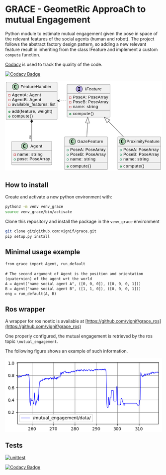 # GRACE - GeometRic ApproaCh to mutual Engagement

Python module to estimate mutual engagement given the pose in space of the relevant features of the social agents (human and robot).
The project follows the abstract factory design pattern, so adding a new relevant feature result in inheriting from the class IFeature and implement a custom `compute` function.

[Codacy](https://app.codacy.com/gh/vignif/grace/dashboard) is used to track the quality of the code.

[![Codacy Badge](https://app.codacy.com/project/badge/Grade/a7fa7f8f907b49479a9ca49a563fed30)](https://www.codacy.com/gh/vignif/grace/dashboard?utm_source=github.com&amp;utm_medium=referral&amp;utm_content=vignif/grace&amp;utm_campaign=Badge_Grade)

![GRACE system design](docs/design.png)


## How to install

Create and activate a new python environment with:

```bash
python3 -m venv venv_grace
source venv_grace/bin/activate
```

Clone this repository and install the package in the `venv_grace` environment

```bash
git clone git@github.com:vignif/grace.git
pip setup.py install
```

## Minimal usage example

```
from grace import Agent, run_default

# The second argument of Agent is the position and orientation (quaternion) of the agent wrt the world
A = Agent("name social agent A", ([0, 0, 0]), ([0, 0, 0, 1]))
B = Agent("name social agent B", ([1, 1, 0]), ([0, 0, 0, 1]))
eng = run_default(A, B)
```

## Ros wrapper

A wrapper for ros noetic is available at [https://github.com/vignif/grace_ros](https://github.com/vignif/grace_ros)

One properly configured, the mutual engagement is retrieved by the ros topic `\mutual_engagement`.

The following figure shows an example of such information.

![Image](docs/mutual.png)
## Tests

[![unittest](https://github.com/vignif/grace/actions/workflows/ci_test_grace.yml/badge.svg)](https://github.com/vignif/grace/actions/workflows/ci_test_grace.yml)

[![Codacy Badge](https://app.codacy.com/project/badge/Coverage/a7fa7f8f907b49479a9ca49a563fed30)](https://www.codacy.com/gh/vignif/grace/dashboard?utm_source=github.com&utm_medium=referral&utm_content=vignif/grace&utm_campaign=Badge_Coverage)
